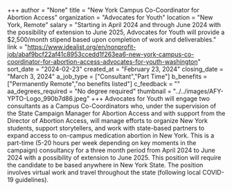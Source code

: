+++
author = "None"
title = "New York Campus Co-Coordinator for Abortion Access"
organization = "Advocates for Youth"
location = "New York, Remote"
salary = "Starting in April 2024  and through June 2024 with the possibility of extension to June 2025, Advocates for Youth will provide a $2,500/month stipend based upon completion of work and deliverables."
link = "https://www.idealist.org/en/nonprofit-job/abaf9bcf22af41c8953ccedd1f263ea6-new-york-campus-co-coordinator-for-abortion-access-advocates-for-youth-washington"
sort_date = "2024-02-23"
created_at = "February 23, 2024"
closing_date = "March 3, 2024"
a_job_type = ["Consultant","Part Time"]
b_benefits = ["Permanently Remote","no benefits listed"]
c_feedback = ""
aa_degrees_required = "No degree required"
thumbnail = "../../images/AFY-YPTO-Logo_990b7d86.jpeg"
+++
Advocates for Youth will engage two consultants as a Campus Co-Coordinators who, under the supervision of the State Campaign Manager for Abortion Access and with support from the Director of Abortion Access, will manage efforts to organize New York students, support storytellers, and work with state-based partners to expand access to on-campus medication abortion in New York. This is a part-time (5-20 hours per week depending on key moments in the campaign) consultancy for a three month period from April 2024 to June 2024 with a possibility of extension to June 2025.
This position will require the candidate to be based anywhere in New York State. The position involves virtual work and travel throughout the state (following local COVID-19 guidelines). 